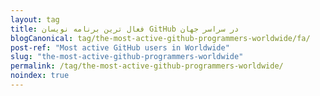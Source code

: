 ```yaml
---
layout: tag
title: فعال ترین برنامه نویسان GitHub در سراسر جهان
blogCanonical: tag/the-most-active-github-programmers-worldwide/fa/
post-ref: "Most active GitHub users in Worldwide"
slug: "the-most-active-github-programmers-worldwide"
permalink: /tag/the-most-active-github-programmers-worldwide/
noindex: true
---
```

